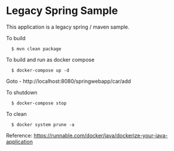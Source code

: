 # Legacy Spring Sample

This application is a legacy spring / maven sample. 

To build
```
  $ mvn clean package
```

To build and run as docker compose
```
  $ docker-compose up -d
```

Goto - http://localhost:8080/springwebapp/car/add

To shutdown 
```
  $ docker-compose stop
```

To clean
```
  $ docker system prune -a
```

Reference: https://runnable.com/docker/java/dockerize-your-java-application
